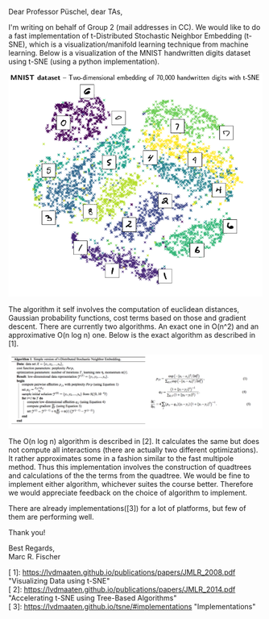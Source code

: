 Dear Professor Püschel, dear TAs,

I'm writing on behalf of Group 2 (mail addresses in CC). We would like to do a fast implementation of t-Distributed Stochastic Neighbor Embedding (t-SNE), which is a visualization/manifold learning technique from machine learning.
Below is a visualization of the MNIST handwritten digits dataset using t-SNE (using a  python implementation).

![MNIST](MNIST.png)

The algorithm it self involves the computation of euclidean distances, Gaussian probability functions, cost terms based on those and gradient descent.
There are currently two algorithms. An exact one in O(n^2) and an approximative O(n log n) one.
Below is the exact algorithm as described in [<span/>1].

![tSNEAlgorithm](tSNEAlgorithm.png)

The O(n log n) algorithm is described in [<span/>2]. It calculates the same but does not compute all interactions (there are actually two different optimizations). It rather approximates some in a fashion similar to the fast multipole method. Thus this implementation involves the construction of quadtrees and calculations of the the terms from the quadtree.
We would be fine to implement either algorithm, whichever suites the course better. Therefore we would appreciate feedback on the choice of algorithm to implement.

There are already implementations([<span/>3]) for a lot of platforms, but few of them are performing well.


Thank you!

Best Regards,<br>
Marc R. Fischer


[<span/> 1]<span/>: https://lvdmaaten.github.io/publications/papers/JMLR_2008.pdf "Visualizing Data using t-SNE" <br>
[<span/> 2]<span/>: https://lvdmaaten.github.io/publications/papers/JMLR_2014.pdf "Accelerating t-SNE using Tree-Based Algorithms"<br>
[<span/> 3]<span/>: https://lvdmaaten.github.io/tsne/#implementations "Implementations"
